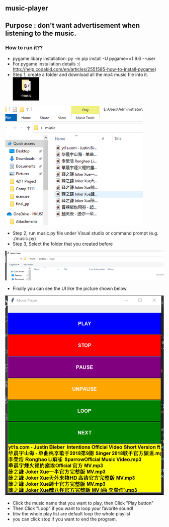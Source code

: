 ## music-player
## Purpose : don't want advertisement when listening to the music.
### How to run it??
- pygame libary installation: py -m pip install -U pygame==1.9.6 --user 
- For pygame installation details :( http://help.codakid.com/en/articles/2551585-how-to-install-pygame)
- Step 1, create a folder and download all the mp4 music file into it.
![](pciture/folder.png)


![](pciture/VC`@WQD_@KHUO]}5~[2AP{3.png)

- Step 2, run music.py file under Visual studio or command prompt (e.g. ./music.py)
- Step 3, Select the folder that you created before


![](pciture/select.png)

- Finally you can see the UI like the picture shown below

![](pciture/UI.png)

- Click the music name that you want to play, then Click "Play button"
- Then Click "Loop" if you want to loop your favorite sound!
- btw the whole play list are default loop the whole playlist
- you can click stop if you want to end the program.
